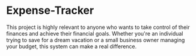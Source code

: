 # Expense-Tracker
This project is highly relevant to anyone who wants to take control of their finances and achieve their financial goals. Whether you're an individual trying to save for a dream vacation or a small business owner managing your budget, this system can make a real difference.
